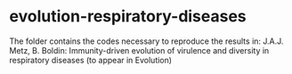 # evolution-respiratory-diseases

The folder contains the codes necessary to reproduce the results in:
J.A.J. Metz, B. Boldin: Immunity-driven evolution of virulence and diversity in respiratory diseases (to appear in Evolution)
